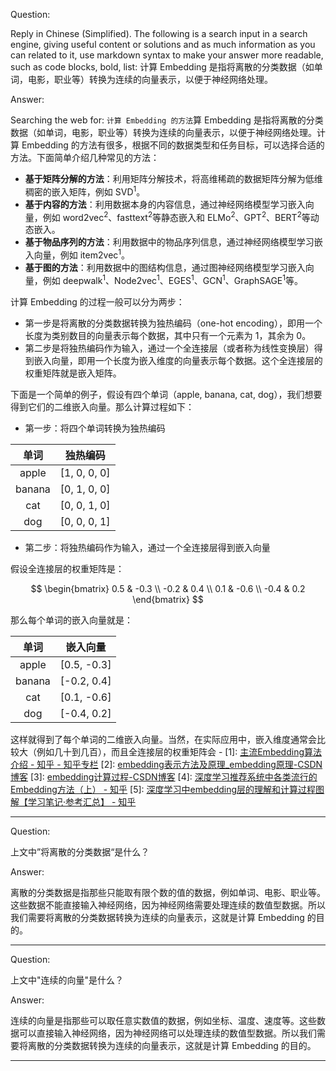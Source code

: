 Question:

Reply in Chinese (Simplified).
The following is a search input in a search engine, giving useful content or solutions and as much information as you can related to it, use markdown syntax to make your answer more readable, such as code blocks, bold, list:
计算 Embedding 是指将离散的分类数据（如单词，电影，职业等）转换为连续的向量表示，以便于神经网络处理。

Answer:

Searching the web for: `计算 Embedding 的方法`算 Embedding 是指将离散的分类数据（如单词，电影，职业等）转换为连续的向量表示，以便于神经网络处理。计算 Embedding 的方法有很多，根据不同的数据类型和任务目标，可以选择合适的方法。下面简单介绍几种常见的方法：

- **基于矩阵分解的方法**：利用矩阵分解技术，将高维稀疏的数据矩阵分解为低维稠密的嵌入矩阵，例如 SVD<sup>1</sup>。
- **基于内容的方法**：利用数据本身的内容信息，通过神经网络模型学习嵌入向量，例如 word2vec<sup>2</sup>、fasttext<sup>2</sup>等静态嵌入和 ELMo<sup>2</sup>、GPT<sup>2</sup>、BERT<sup>2</sup>等动态嵌入。
- **基于物品序列的方法**：利用数据中的物品序列信息，通过神经网络模型学习嵌入向量，例如 item2vec<sup>1</sup>。
- **基于图的方法**：利用数据中的图结构信息，通过图神经网络模型学习嵌入向量，例如 deepwalk<sup>1</sup>、Node2vec<sup>1</sup>、EGES<sup>1</sup>、GCN<sup>1</sup>、GraphSAGE<sup>1</sup>等。

计算 Embedding 的过程一般可以分为两步：

- 第一步是将离散的分类数据转换为独热编码（one-hot encoding），即用一个长度为类别数目的向量表示每个数据，其中只有一个元素为 1，其余为 0。
- 第二步是将独热编码作为输入，通过一个全连接层（或者称为线性变换层）得到嵌入向量，即用一个长度为嵌入维度的向量表示每个数据。这个全连接层的权重矩阵就是嵌入矩阵。

下面是一个简单的例子，假设有四个单词（apple, banana, cat, dog），我们想要得到它们的二维嵌入向量。那么计算过程如下：

- 第一步：将四个单词转换为独热编码

| 单词  | 独热编码 |
| :---: | :------: |
| apple | [1, 0, 0, 0] |
| banana | [0, 1, 0, 0] |
| cat | [0, 0, 1, 0] |
| dog | [0, 0, 0, 1] |

- 第二步：将独热编码作为输入，通过一个全连接层得到嵌入向量

假设全连接层的权重矩阵是：

$$
\begin{bmatrix}
0.5 & -0.3 \\
-0.2 & 0.4 \\
0.1 & -0.6 \\
-0.4 & 0.2
\end{bmatrix}
$$

那么每个单词的嵌入向量就是：

| 单词  | 嵌入向量 |
| :---: | :------: |
| apple | [0.5, -0.3] |
| banana | [-0.2, 0.4] |
| cat | [0.1, -0.6] |
| dog | [-0.4, 0.2] |

这样就得到了每个单词的二维嵌入向量。当然，在实际应用中，嵌入维度通常会比较大（例如几十到几百），而且全连接层的权重矩阵会
\-
\[1]: [主流Embedding算法介绍 - 知乎 - 知乎专栏](https://zhuanlan.zhihu.com/p/630061933)
\[2]: [embedding表示方法及原理_embedding原理-CSDN博客](https://blog.csdn.net/XD_Cauthy/article/details/106485798)
\[3]: [embedding计算过程-CSDN博客](https://blog.csdn.net/qq_37774098/article/details/114334947)
\[4]: [深度学习推荐系统中各类流行的Embedding方法（上） - 知乎](https://zhuanlan.zhihu.com/p/137964687)
\[5]: [深度学习中embedding层的理解和计算过程图解【学习笔记·参考汇总】 - 知乎](https://zhuanlan.zhihu.com/p/112545147)

<hr/>

Question:

上文中”将离散的分类数据“是什么？

Answer:

离散的分类数据是指那些只能取有限个数的值的数据，例如单词、电影、职业等。这些数据不能直接输入神经网络，因为神经网络需要处理连续的数值型数据。所以我们需要将离散的分类数据转换为连续的向量表示，这就是计算 Embedding 的目的。

<hr/>

Question:

上文中"连续的向量"是什么？

Answer:

连续的向量是指那些可以取任意实数值的数据，例如坐标、温度、速度等。这些数据可以直接输入神经网络，因为神经网络可以处理连续的数值型数据。所以我们需要将离散的分类数据转换为连续的向量表示，这就是计算 Embedding 的目的。

<hr/>


